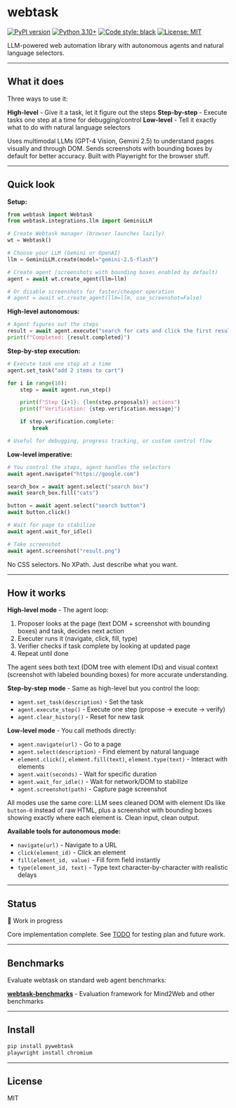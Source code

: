 # webtask

[![PyPI version](https://badge.fury.io/py/pywebtask.svg)](https://badge.fury.io/py/pywebtask)
[![Python 3.10+](https://img.shields.io/badge/python-3.10+-blue.svg)](https://www.python.org/downloads/)
[![Code style: black](https://img.shields.io/badge/code%20style-black-000000.svg)](https://github.com/psf/black)
[![License: MIT](https://img.shields.io/badge/License-MIT-yellow.svg)](https://opensource.org/licenses/MIT)

LLM-powered web automation library with autonomous agents and natural language selectors.

---

## What it does

Three ways to use it:

**High-level** - Give it a task, let it figure out the steps
**Step-by-step** - Execute tasks one step at a time for debugging/control
**Low-level** - Tell it exactly what to do with natural language selectors

Uses multimodal LLMs (GPT-4 Vision, Gemini 2.5) to understand pages visually and through DOM. Sends screenshots with bounding boxes by default for better accuracy. Built with Playwright for the browser stuff.

---

## Quick look

**Setup:**
```python
from webtask import Webtask
from webtask.integrations.llm import GeminiLLM

# Create Webtask manager (browser launches lazily)
wt = Webtask()

# Choose your LLM (Gemini or OpenAI)
llm = GeminiLLM.create(model="gemini-2.5-flash")

# Create agent (screenshots with bounding boxes enabled by default)
agent = await wt.create_agent(llm=llm)

# Or disable screenshots for faster/cheaper operation
# agent = await wt.create_agent(llm=llm, use_screenshot=False)
```

**High-level autonomous:**
```python
# Agent figures out the steps
result = await agent.execute("search for cats and click the first result")
print(f"Completed: {result.completed}")
```

**Step-by-step execution:**
```python
# Execute task one step at a time
agent.set_task("add 2 items to cart")

for i in range(10):
    step = await agent.run_step()

    print(f"Step {i+1}: {len(step.proposals)} actions")
    print(f"Verification: {step.verification.message}")

    if step.verification.complete:
        break

# Useful for debugging, progress tracking, or custom control flow
```

**Low-level imperative:**
```python
# You control the steps, agent handles the selectors
await agent.navigate("https://google.com")

search_box = await agent.select("search box")
await search_box.fill("cats")

button = await agent.select("search button")
await button.click()

# Wait for page to stabilize
await agent.wait_for_idle()

# Take screenshot
await agent.screenshot("result.png")
```

No CSS selectors. No XPath. Just describe what you want.

---

## How it works

**High-level mode** - The agent loop:
1. Proposer looks at the page (text DOM + screenshot with bounding boxes) and task, decides next action
2. Executer runs it (navigate, click, fill, type)
3. Verifier checks if task complete by looking at updated page
4. Repeat until done

The agent sees both text (DOM tree with element IDs) and visual context (screenshot with labeled bounding boxes) for more accurate understanding.

**Step-by-step mode** - Same as high-level but you control the loop:
- `agent.set_task(description)` - Set the task
- `agent.execute_step()` - Execute one step (propose → execute → verify)
- `agent.clear_history()` - Reset for new task

**Low-level mode** - You call methods directly:
- `agent.navigate(url)` - Go to a page
- `agent.select(description)` - Find element by natural language
- `element.click()`, `element.fill(text)`, `element.type(text)` - Interact with elements
- `agent.wait(seconds)` - Wait for specific duration
- `agent.wait_for_idle()` - Wait for network/DOM to stabilize
- `agent.screenshot(path)` - Capture page screenshot

All modes use the same core: LLM sees cleaned DOM with element IDs like `button-0` instead of raw HTML, plus a screenshot with bounding boxes showing exactly where each element is. Clean input, clean output.

**Available tools for autonomous mode:**
- `navigate(url)` - Navigate to a URL
- `click(element_id)` - Click an element
- `fill(element_id, value)` - Fill form field instantly
- `type(element_id, text)` - Type text character-by-character with realistic delays

---

## Status

🚧 Work in progress

Core implementation complete. See [TODO](docs/todo.md) for testing plan and future work.

---

## Benchmarks

Evaluate webtask on standard web agent benchmarks:

**[webtask-benchmarks](https://github.com/steve-z-wang/webtask-benchmarks)** - Evaluation framework for Mind2Web and other benchmarks

---

## Install

```bash
pip install pywebtask
playwright install chromium
```

---

## License

MIT
